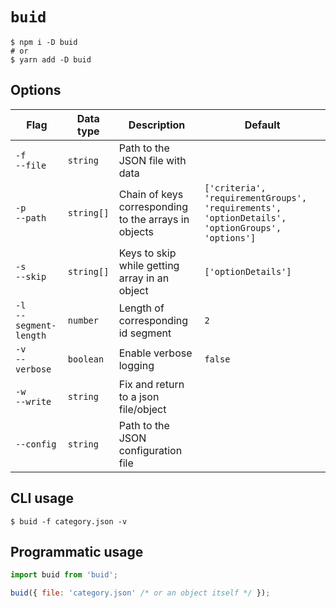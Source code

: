 # `buid`

```shell script
$ npm i -D buid
# or
$ yarn add -D buid
```

## Options

| Flag                         | Data type  | Description                                          | Default                                                                                         |
| ---------------------------- | ---------- | ---------------------------------------------------- | ----------------------------------------------------------------------------------------------- |
| `-f`<br />`--file`           | `string`   | Path to the JSON file with data                      |                                                                                                 |
| `-p`<br />`--path`           | `string[]` | Chain of keys corresponding to the arrays in objects | `['criteria', 'requirementGroups', 'requirements', 'optionDetails', 'optionGroups', 'options']` |
| `-s`<br />`--skip`           | `string[]` | Keys to skip while getting array in an object        | `['optionDetails']`                                                                             |
| `-l`<br />`--segment-length` | `number`   | Length of corresponding id segment                   | `2`                                                                                             |
| `-v`<br />`--verbose`        | `boolean`  | Enable verbose logging                               | `false`                                                                                         |
| `-w`<br />`--write`          | `string`   | Fix and return to a json file/object                 |                                                                                                 |
| `--config`                   | `string`   | Path to the JSON configuration file                  |                                                                                                 |

## CLI usage

```shell script
$ buid -f category.json -v
```

## Programmatic usage

```javascript
import buid from 'buid';

buid({ file: 'category.json' /* or an object itself */ });
```
